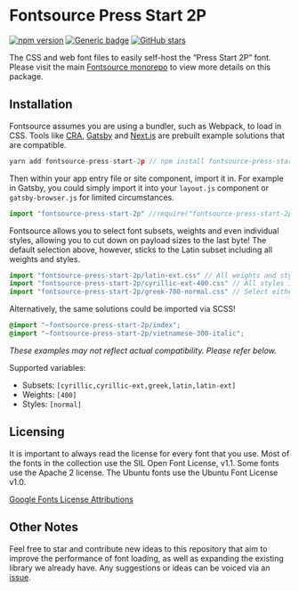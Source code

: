# Fontsource Press Start 2P

[![npm version](https://badge.fury.io/js/fontsource-press-start-2p.svg)](https://github.com/DecliningLotus/fontsource) [![Generic badge](https://img.shields.io/badge/fontsource-passing-brightgreen)](https://github.com/DecliningLotus/fontsource) [![GitHub stars](https://img.shields.io/github/stars/DecliningLotus/fontsource.svg?style=social&label=Star&maxAge=2592000)](https://GitHub.com/DecliningLotus/fontsource/stargazers/)

The CSS and web font files to easily self-host the “Press Start 2P” font. Please visit the main [Fontsource monorepo](https://github.com/DecliningLotus/fontsource) to view more details on this package.

## Installation

Fontsource assumes you are using a bundler, such as Webpack, to load in CSS. Tools like [CRA](https://create-react-app.dev/), [Gatsby](https://www.gatsbyjs.org/) and [Next.js](https://nextjs.org/) are prebuilt example solutions that are compatible.

```javascript
yarn add fontsource-press-start-2p // npm install fontsource-press-start-2p
```

Then within your app entry file or site component, import it in. For example in Gatsby, you could simply import it into your `layout.js` component or `gatsby-browser.js` for limited circumstances.

```javascript
import "fontsource-press-start-2p" //require("fontsource-press-start-2p")
```

Fontsource allows you to select font subsets, weights and even individual styles, allowing you to cut down on payload sizes to the last byte! The default selection above, however, sticks to the Latin subset including all weights and styles.

```javascript
import "fontsource-press-start-2p/latin-ext.css" // All weights and styles included.
import "fontsource-press-start-2p/cyrillic-ext-400.css" // All styles included.
import "fontsource-press-start-2p/greek-700-normal.css" // Select either normal or italic.
```

Alternatively, the same solutions could be imported via SCSS!

```scss
@import "~fontsource-press-start-2p/index";
@import "~fontsource-press-start-2p/vietnamese-300-italic";
```

_These examples may not reflect actual compatibility. Please refer below._

Supported variables:

- Subsets: `[cyrillic,cyrillic-ext,greek,latin,latin-ext]`
- Weights: `[400]`
- Styles: `[normal]`

## Licensing

It is important to always read the license for every font that you use.
Most of the fonts in the collection use the SIL Open Font License, v1.1. Some fonts use the Apache 2 license. The Ubuntu fonts use the Ubuntu Font License v1.0.

[Google Fonts License Attributions](https://fonts.google.com/attribution)

## Other Notes

Feel free to star and contribute new ideas to this repository that aim to improve the performance of font loading, as well as expanding the existing library we already have. Any suggestions or ideas can be voiced via an [issue](https://github.com/DecliningLotus/fontsource/issues).
